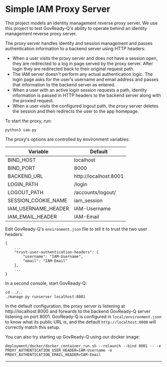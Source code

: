 Simple IAM Proxy Server
=======================

This project models an identity management reverse proxy server. We use this project to test GovReady-Q's
ability to operate behind an identity management reverse proxy server.

The proxy server handles identity and session management and passes authentication information to
a backend server using HTTP headers:

* When a user visits the proxy server and does not have a session open, they are redirected to
  a log in page served by the proxy server. After login they are redirected back to their original
  request path.
* The IAM server doesn't perform any actual authentication logic. The login page asks for the user's username and email address and passes that information to the backend server as entered.
* When a user with an active login session requests a path, identity information is passed in
  HTTP headers to the backend server along with the proxied request.
* When a user visits the configured logout path, the proxy server deletes the session and then
  redirects the user to the app homepage.

To start the proxy, run:

	python3 iam.py

The proxy's options are controlled by environment variables:

| Variable | Default |
| -------- | ------- |
| BIND_HOST | localhost |
| BIND_PORT | 8000 |
| BACKEND_URL | http://localhost:8001 |
| LOGIN_PATH | /login |
| LOGOUT_PATH | /accounts/logout/ |
| SESSION_COOKIE_NAME | iam_session |
| IAM_USERNAME_HEADER | IAM-Username |
| IAM_EMAIL_HEADER | IAM-Email |

Edit GovReady-Q's `environment.json` file to tell it to trust the two user headers:

```
{
	...
	"trust-user-authentication-headers": {
		"username": "IAM-Username",
		"email": "IAM-Email"
	},
	...
}
```

In a second console, start GovReady-Q:

	cd ../..
	./manage.py runserver localhost:8001

In the default configuration, the proxy server is listening at http://localhost:8000 and forwards to the backend GovReady-Q server listening on port 8001. GovReady-Q is configured in `local/environment.json` to know what its public URL is, and the default `http://localhost:8000` will correctly match this setup.

You can also try starting up GovReady-Q using our docker image:

	deployment/docker/docker_container_run.sh --relaunch --bind 8001 -- -e PROXY_AUTHENTICATION_USER_HEADER=IAM-Username -e PROXY_AUTHENTICATION_EMAIL_HEADER=IAM-Email

---
